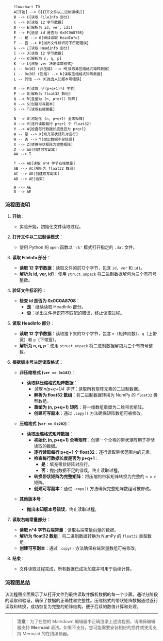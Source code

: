 ```mermaid

    flowchart TD
    A[开始] --> B[打开文件以二进制读模式]
    B --> C{读取 FileInfo 部分}
    C --> D[读取 12 字节数据]
    D --> E[解析为 id, ver, id1]
    E --> F{验证 id 是否为 0x0C0A8708}
    F -- 是 --> G[继续读取 HeadInfo]
    F -- 否 --> H[抛出文件标识符不匹配错误]
    G --> I[读取 HeadInfo 部分]
    I --> J[读取 12 字节数据]
    J --> K[解析为 n, q, p]
    K --> L{根据 ver 决定读取格式}
    L -- 0x102 (非压缩) --> M[读取非压缩格式矩阵数据]
    L -- 0x202 (压缩) --> N[读取压缩格式矩阵数据]
    L -- 其他 --> O[抛出未知版本号错误]
    
    M --> P[读取 n*(p+q+1)*4 字节]
    P --> Q[解析为 float32 数组]
    Q --> R[重塑为 (n, p+q+1) 矩阵]
    R --> S[创建可写副本]
    S --> T[读取右端常量]
    
    N --> U[初始化 (n, p+q+1) 全零矩阵]
    U --> V[逐行读取每行 p+q+1 个 float32]
    V --> W{检查每行数据长度是否为 p+q+1}
    W -- 是 --> X[填充带状矩阵对应行]
    W -- 否 --> Y[抛出数据不足错误]
    X --> Z[转换带状矩阵为完整矩阵]
    Z --> AA[创建可写副本]
    AA --> T
    
    T --> AB[读取 n*4 字节右端常量]
    AB --> AC[解析为 float32 数组]
    AC --> AD[创建可写副本]
    AD --> AE[结束]
    
    H --> AE
    O --> AE
```


### 流程图说明

1. **开始**：
   - 实验开始，初始化文件读取过程。

2. **打开文件以二进制读模式**：
   - 使用 Python 的 `open` 函数以 `'rb'` 模式打开指定的 `.dat` 文件。

3. **读取 FileInfo 部分**：
   - **读取 12 字节数据**：读取文件的前12个字节，包含 `id`、`ver` 和 `id1`。
   - **解析为 id, ver, id1**：使用 `struct.unpack` 将二进制数据解包为三个有符号整数。

4. **验证文件标识符**：
   - **检查 id 是否为 0x0C0A8708**：
     - **是**：继续读取 HeadInfo 部分。
     - **否**：抛出文件标识符不匹配的错误，终止读取过程。

5. **读取 HeadInfo 部分**：
   - **读取 12 字节数据**：读取接下来的12个字节，包含 `n`（矩阵阶数）、`q`（上带宽）和 `p`（下带宽）。
   - **解析为 n, q, p**：使用 `struct.unpack` 将二进制数据解包为三个有符号整数。

6. **根据版本号决定读取格式**：
   - **非压缩格式 (`ver == 0x102`)**：
     - **读取非压缩格式矩阵数据**：
       - **读取 n*(p+q+1)*4 字节**：读取所有矩阵元素的二进制数据。
       - **解析为 float32 数组**：将二进制数据转换为 NumPy 的 `float32` 类型数组。
       - **重塑为 (n, p+q+1) 矩阵**：将一维数组重塑为二维带状矩阵。
       - **创建可写副本**：通过 `.copy()` 方法确保矩阵数组可被修改。
   
   - **压缩格式 (`ver == 0x202`)**：
     - **读取压缩格式矩阵数据**：
       - **初始化 (n, p+q+1) 全零矩阵**：创建一个全零的带状矩阵用于存储读取的数据。
       - **逐行读取每行 p+q+1 个 float32**：逐行读取带状范围内的元素。
       - **检查每行数据长度是否为 p+q+1**：
         - **是**：填充带状矩阵对应行。
         - **否**：抛出数据不足的错误，终止读取过程。
       - **转换带状矩阵为完整矩阵**：将压缩的带状矩阵转换为完整的 `n x n` 矩阵。
       - **创建可写副本**：通过 `.copy()` 方法确保完整矩阵数组可被修改。
   
   - **其他版本号**：
     - **抛出未知版本号错误**，终止读取过程。

7. **读取右端常量部分**：
   - **读取 n*4 字节右端常量**：读取右端常量向量的数据。
   - **解析为 float32 数组**：将二进制数据转换为 NumPy 的 `float32` 类型数组。
   - **创建可写副本**：通过 `.copy()` 方法确保右端常量数组可被修改。

8. **结束**：
   - 文件读取过程完成，所有数据已成功加载并可用于后续计算。

### 流程图总结

该流程图全面展示了从打开文件到最终读取并解析数据的每一个步骤。通过分阶段的读取和验证，确保了数据的正确性和完整性。压缩格式的带状矩阵数据通过逐行读取和转换，成功恢复为完整的矩阵结构，便于后续的数值计算和处理。

---

> **注意**：为了在您的 Markdown 编辑器中正确渲染上述流程图，请确保编辑器支持 **Mermaid** 语法。如果不支持，您可能需要安装相应的插件或使用支持 Mermaid 的在线编辑器。

    
    

